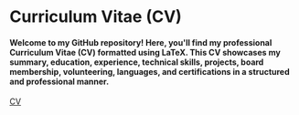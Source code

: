 # Curriculum Vitae (CV)
#### Welcome to my GitHub repository! Here, you'll find my professional Curriculum Vitae (CV) formatted using LaTeX. This CV showcases my summary, education, experience, technical skills, projects, board membership, volunteering, languages, and certifications in a structured and professional manner.
[CV](CV-Mehmet_Emre_Gunes.pdf)
